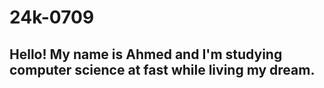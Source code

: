 # 24k-0709
## Hello! My name is Ahmed and I'm studying computer science at fast while living my dream.

